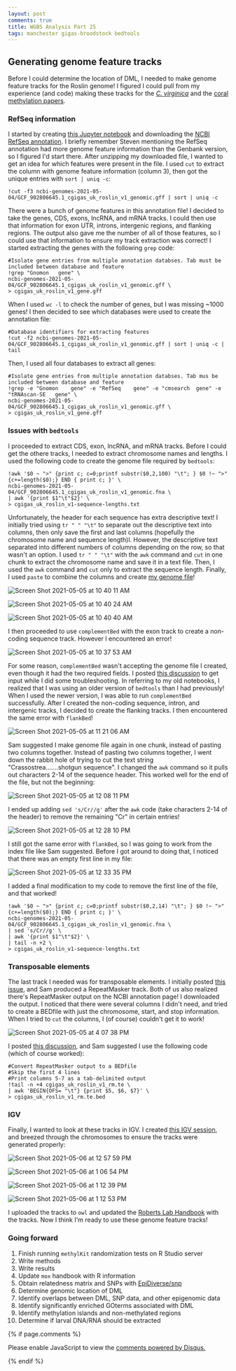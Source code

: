 ```yaml
---
layout: post
comments: true
title: WGBS Analysis Part 25
tags: manchester gigas-broodstock bedtools
---
```


## Generating genome feature tracks

Before I could determine the location of DML, I needed to make genome feature tracks for the Roslin genome! I figured I could pull from my experience (and code) making these tracks for the [*C. virginica*](https://github.com/epigeneticstoocean/paper-gonad-meth/blob/master/code/07-Generating-Genome-Feature-Tracks.ipynb) and the [coral methylation papers](https://github.com/hputnam/Meth_Compare/blob/master/code/03.01-Generating-Genome-Feature-Tracks.ipynb).

### RefSeq information

I started by creating [this Jupyter notebook](https://github.com/RobertsLab/project-gigas-oa-meth/blob/master/code/08-Generating-Genome-Feature-Tracks.ipynb) and downloading the [NCBI RefSeq annotation](https://www.ncbi.nlm.nih.gov/genome/annotation_euk/Crassostrea_gigas/102/). I briefly remember Steven mentioning the RefSeq annotation had more genome feature information than the Genbank version, so I figured I'd start there. After unzipping my downloaded file, I wanted to get an idea for which features were present in the file. I used `cut` to extract the column with genome feature information (column 3), then got the unique entries with `sort | uniq -c`:

```
!cut -f3 ncbi-genomes-2021-05-04/GCF_902806645.1_cgigas_uk_roslin_v1_genomic.gff | sort | uniq -c
```

There were a bunch of genome features in this annotation file! I decided to take the genes, CDS, exons, lncRNA, and mRNA tracks. I could then use that information for exon UTR, introns, intergenic regions, and flanking regions. The output also gave me the number of all of those features, so I could use that information to ensure my track extraction was correct! I started extracting the genes with the following `grep` code:

```
#Isolate gene entries from multiple annotation databses. Tab must be included between database and feature
!grep "Gnomon	gene" \
ncbi-genomes-2021-05-04/GCF_902806645.1_cgigas_uk_roslin_v1_genomic.gff \
> cgigas_uk_roslin_v1_gene.gff
```

When I used `wc -l` to check the number of genes, but I was missing ~1000 genes! I then decided to see which databases were used to create the annotation file:

```
#Database identifiers for extracting features
!cut -f2 ncbi-genomes-2021-05-04/GCF_902806645.1_cgigas_uk_roslin_v1_genomic.gff | sort | uniq -c | tail
```

Then, I used all four databases to extract all genes:

```
#Isolate gene entries from multiple annotation databses. Tab mus be included between database and feature
!grep -e "Gnomon	gene" -e "RefSeq	gene" -e "cmsearch	gene" -e "tRNAscan-SE	gene" \
ncbi-genomes-2021-05-04/GCF_902806645.1_cgigas_uk_roslin_v1_genomic.gff \
> cgigas_uk_roslin_v1_gene.gff
```

### Issues with `bedtools`

I proceeded to extract CDS, exon, lncRNA, and mRNA tracks. Before I could get the othere tracks, I needed to extract chromosome names and lengths. I used the following code to create the genome file required by `bedtools`:

```
!awk '$0 ~ ">" {print c; c=0;printf substr($0,2,100) "\t"; } $0 !~ ">" {c+=length($0);} END { print c; }' \
ncbi-genomes-2021-05-04/GCF_902806645.1_cgigas_uk_roslin_v1_genomic.fna \
| awk '{print $1"\t"$2}' \
> cgigas_uk_roslin_v1-sequence-lengths.txt
```

Unfortunately, the header for each sequence has extra descriptive text! I initially tried using `tr " " "\t"` to separate out the descriptive text into columns, then only save the first and last columns (hopefully the chromosome name and sequence length)l. However, the descriptive text separated into different numbers of columns depending on the row, so that wasn't an option. I used `tr " " "\t"` with the `awk` command and `cut` in one chunk to extract the chromosome name and save it in a text file. Then, I used the `awk` command and `cut` only to extract the sequence length. Finally, I used `paste` to combine the columns and create [my genome file](https://github.com/RobertsLab/project-gigas-oa-meth/blob/master/genome-feature-files/cgigas_uk_roslin_v1-sequence-lengths.txt)!

![Screen Shot 2021-05-05 at 10 40 11 AM](https://user-images.githubusercontent.com/22335838/117185043-459fe480-ad8e-11eb-916f-978c52781d8f.png)

![Screen Shot 2021-05-05 at 10 40 24 AM](https://user-images.githubusercontent.com/22335838/117185082-4d5f8900-ad8e-11eb-8a61-26fa822a7288.png)

![Screen Shot 2021-05-05 at 10 40 40 AM](https://user-images.githubusercontent.com/22335838/117185115-57818780-ad8e-11eb-84ba-f43b92b11e4a.png)

I then proceeded to use `complementBed` with the exon track to create a non-coding sequence track. However I encountered an error!

![Screen Shot 2021-05-05 at 10 37 53 AM](https://user-images.githubusercontent.com/22335838/117184772-f3f75a00-ad8d-11eb-9e9b-c23878a55548.png)

For some reason, `complementBed` wasn't accepting the genome file I created, even though it had the two required fields. I posted [this discussion](https://github.com/RobertsLab/resources/discussions/1201) to get input while I did some troubleshooting. In referring to my old notebooks, I realized that I was using an older version of `bedtools` than I had previously! When I used the newer version, I was able to run `complementBed` successfully. After I created the non-coding sequence, intron, and intergenic tracks, I decided to create the flanking tracks. I then encountered the same error with `flankBed`!

![Screen Shot 2021-05-05 at 11 21 06 AM](https://user-images.githubusercontent.com/22335838/117190205-fd83c080-ad93-11eb-9ca1-6842670739be.png)

Sam suggested I make genome file again in one chunk, instead of pasting two columns together. Instead of pasting two columns together, I went down the rabbit hole of trying to cut the text string "Crassostrea.......shotgun sequence". I changed the `awk` command so it pulls out characters 2-14 of the sequence header. This worked well for the end of the file, but not the beginning:

![Screen Shot 2021-05-05 at 12 08 11 PM](https://user-images.githubusercontent.com/22335838/117195779-90bff480-ad9a-11eb-97db-63cc10d14a89.png)

I ended up adding `sed 's/Cr//g'` after the `awk` code (take characters 2-14 of the header) to remove the remaining "Cr" in certain entries!

![Screen Shot 2021-05-05 at 12 28 10 PM](https://user-images.githubusercontent.com/22335838/117198029-5b68d600-ad9d-11eb-900e-8b3948fa1b08.png)

I still got the same error with `flankBed`, so I was going to work from the index file like Sam suggested. Before I got around to doing that, I noticed that there was an empty first line in my file:

![Screen Shot 2021-05-05 at 12 33 35 PM](https://user-images.githubusercontent.com/22335838/117198640-1e511380-ad9e-11eb-8558-c2ffcab7b44d.png)

I added a final modification to my code to remove the first line of the file, and that worked!

```
!awk '$0 ~ ">" {print c; c=0;printf substr($0,2,14) "\t"; } $0 !~ ">" {c+=length($0);} END { print c; }' \
ncbi-genomes-2021-05-04/GCF_902806645.1_cgigas_uk_roslin_v1_genomic.fna \
| sed 's/Cr//g' \
| awk '{print $1"\t"$2}' \
| tail -n +2 \
> cgigas_uk_roslin_v1-sequence-lengths.txt
```

### Transposable elements

The last track I needed was for transposable elements. I initially posted [this issue](https://github.com/RobertsLab/resources/issues/1141), and Sam produced a RepeatMasker track. Both of us also realized there's RepeatMasker output on the NCBI annotation page! I downloaded the output. I noticed that there were several columns I didn't need, and tried to create a BEDfile with just the chromosome, start, and stop information. When I tried to `cut` the columns, I (of course) couldn't get it to work!

![Screen Shot 2021-05-05 at 4 07 38 PM](https://user-images.githubusercontent.com/22335838/117220410-05575b00-adbc-11eb-8ded-b81ce44cd521.png)

I posted [this discussion](https://github.com/RobertsLab/resources/discussions/1202), and Sam suggested I use the following code (which of course worked):

```
#Convert RepeatMasker output to a BEDfile
#Skip the first 4 lines
#Print columns 5-7 as a tab-delimited output
!tail -n +4 cgigas_uk_roslin_v1_rm.te \
| awk 'BEGIN{OFS= "\t"} {print $5, $6, $7}' \
> cgigas_uk_roslin_v1_rm.te.bed
```

### IGV

Finally, I wanted to look at these tracks in IGV. I created [this IGV session](https://github.com/RobertsLab/project-gigas-oa-meth/blob/master/genome-feature-files/genome-feature-files.xml), and breezed through the chromosomes to ensure the tracks were generated properly:

![Screen Shot 2021-05-06 at 12 57 59 PM](https://user-images.githubusercontent.com/22335838/117386761-49ba2800-ae9c-11eb-8cc0-5a98f7370c35.png)

![Screen Shot 2021-05-06 at 1 06 54 PM](https://user-images.githubusercontent.com/22335838/117386771-4fb00900-ae9c-11eb-8782-14293a9df0af.png)

![Screen Shot 2021-05-06 at 1 12 39 PM](https://user-images.githubusercontent.com/22335838/117386774-50e13600-ae9c-11eb-9c27-ab1e2bd90877.png)

![Screen Shot 2021-05-06 at 1 12 53 PM](https://user-images.githubusercontent.com/22335838/117386777-5179cc80-ae9c-11eb-8921-c00ce3caabeb.png)

I uploaded the tracks to `owl` and updated the [Roberts Lab Handbook](https://robertslab.github.io/resources/Genomic-Resources/#crassostrea-gigas-cgigas_uk_roslin_v1) with the tracks. Now I think I'm ready to use these genome feature tracks!

### Going forward

1. Finish running `methylKit` randomization tests on R Studio server
2. Write methods
3. Write results
2. Update `mox` handbook with R information
2. Obtain relatedness matrix and SNPs with [EpiDiverse/snp](https://github.com/EpiDiverse/snp)
4. Determine genomic location of DML
5. Identify overlaps between DML, SNP data, and other epigenomic data
6. Identify significantly enriched GOterms associated with DML
7. Identify methylation islands and non-methylated regions
3. Determine if larval DNA/RNA should be extracted

{% if page.comments %}

<div id="disqus_thread"></div>
<script>

/**
*  RECOMMENDED CONFIGURATION VARIABLES: EDIT AND UNCOMMENT THE SECTION BELOW TO INSERT DYNAMIC VALUES FROM YOUR PLATFORM OR CMS.
*  LEARN WHY DEFINING THESE VARIABLES IS IMPORTANT: https://disqus.com/admin/universalcode/#configuration-variables*/
/*
var disqus_config = function () {
this.page.url = PAGE_URL;  // Replace PAGE_URL with your page's canonical URL variable
this.page.identifier = PAGE_IDENTIFIER; // Replace PAGE_IDENTIFIER with your page's unique identifier variable
};
*/
(function() { // DON'T EDIT BELOW THIS LINE
var d = document, s = d.createElement('script');
s.src = 'https://the-responsible-grad-student.disqus.com/embed.js';
s.setAttribute('data-timestamp', +new Date());
(d.head || d.body).appendChild(s);
})();
</script>
<noscript>Please enable JavaScript to view the <a href="https://disqus.com/?ref_noscript">comments powered by Disqus.</a></noscript>

{% endif %}

<script id="dsq-count-scr" src="//the-responsible-grad-student.disqus.com/count.js" async></script>
